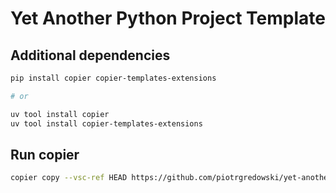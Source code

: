 # Yet Another Python Project Template

## Additional dependencies

```bash
pip install copier copier-templates-extensions

# or

uv tool install copier
uv tool install copier-templates-extensions
```

## Run copier

```bash
copier copy --vsc-ref HEAD https://github.com/piotrgredowski/yet-another-python-project-template <name_of_output_dir>
```
